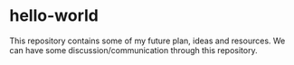 # hello-world
This repository contains some of my future plan, ideas and resources. We can have some discussion/communication through this repository.
